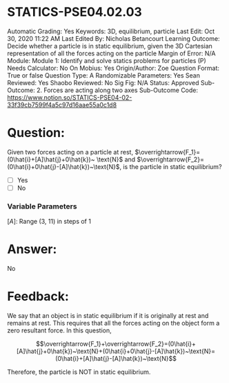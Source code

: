 # STATICS-PSE04.02.03

Automatic Grading: Yes
Keywords: 3D, equilibrium, particle
Last Edit: Oct 30, 2020 11:22 AM
Last Edited By: Nicholas Betancourt
Learning Outcome: Decide whether a particle is in static equilibrium, given the 3D Cartesian representation of all the forces acting on the particle
Margin of Error: N/A
Module: Module 1: Identify and solve statics problems for particles (P)
Needs Calculator: No
On Mobius: Yes
Origin/Author: Zoe
Question Format: True or false
Question Type: A
Randomizable Parameters: Yes
Sean Reviewed: Yes
Shaobo Reviewed: No
Sig Fig: N/A
Status: Approved
Sub-Outcome: 2. Forces are acting along two axes
Sub-Outcome Code: https://www.notion.so/STATICS-PSE04-02-33f39cb7599f4a5c97d16aae55a0c1d8

# Question:

Given two forces acting on a particle at rest, $\overrightarrow{F_1}=(0\hat{i}+[A]\hat{j}+0\hat{k})~ \text{N}$ and $\overrightarrow{F_2}=(0\hat{i}+0\hat{j}-[A]\hat{k})~\text{N}$, is the particle in static equilibrium?

- [ ]  Yes
- [ ]  No

### Variable Parameters

$[A]:$ Range (3, 11) in steps of 1

# Answer:

No

# Feedback:

We say that an object is in static equilibrium if it is originally at rest and remains at rest. This requires that all the forces acting on the object form a zero resultant force. In this question, 

$$\overrightarrow{F_1}+\overrightarrow{F_2}=(0\hat{i}+[A]\hat{j}+0\hat{k})~\text{N}+(0\hat{i}+0\hat{j}-[A]\hat{k})~\text{N}=(0\hat{i}+[A]\hat{j}-[A]\hat{k})~\text{N}$$

Therefore, the particle is NOT in static equilibrium.